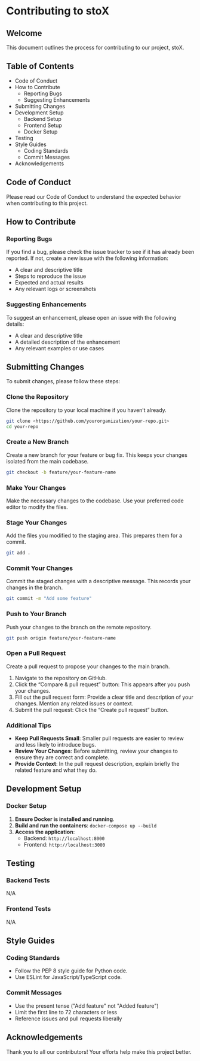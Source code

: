 # Contributing to stoX

## Welcome
This document outlines the process for contributing to our project, stoX.

## Table of Contents
- Code of Conduct
- How to Contribute
  - Reporting Bugs
  - Suggesting Enhancements
- Submitting Changes
- Development Setup
  - Backend Setup
  - Frontend Setup
  - Docker Setup
- Testing
- Style Guides
  - Coding Standards
  - Commit Messages
- Acknowledgements

## Code of Conduct
Please read our Code of Conduct to understand the expected behavior when contributing to this project.

## How to Contribute

### Reporting Bugs
If you find a bug, please check the issue tracker to see if it has already been reported. If not, create a new issue with the following information:
- A clear and descriptive title
- Steps to reproduce the issue
- Expected and actual results
- Any relevant logs or screenshots

### Suggesting Enhancements
To suggest an enhancement, please open an issue with the following details:
- A clear and descriptive title
- A detailed description of the enhancement
- Any relevant examples or use cases

## Submitting Changes

To submit changes, please follow these steps:

### Clone the Repository

Clone the repository to your local machine if you haven’t already.

```bash
git clone <https://github.com/yourorganization/your-repo.git>
cd your-repo
```

### Create a New Branch

Create a new branch for your feature or bug fix. This keeps your changes isolated from the main codebase.

```bash
git checkout -b feature/your-feature-name
```

### Make Your Changes

Make the necessary changes to the codebase. Use your preferred code editor to modify the files.

### Stage Your Changes

Add the files you modified to the staging area. This prepares them for a commit.

```bash
git add .
```

### Commit Your Changes

Commit the staged changes with a descriptive message. This records your changes in the branch.

```bash
git commit -m "Add some feature"
```

### Push to Your Branch

Push your changes to the branch on the remote repository.

```bash
git push origin feature/your-feature-name
```

### Open a Pull Request

Create a pull request to propose your changes to the main branch.

1. Navigate to the repository on GitHub.
2. Click the “Compare & pull request” button: This appears after you push your changes.
3. Fill out the pull request form: Provide a clear title and description of your changes. Mention any related issues or context.
4. Submit the pull request: Click the “Create pull request” button.

### Additional Tips

- **Keep Pull Requests Small**: Smaller pull requests are easier to review and less likely to introduce bugs.
- **Review Your Changes**: Before submitting, review your changes to ensure they are correct and complete.
- **Provide Context**: In the pull request description, explain briefly the related feature and what they do.


## Development Setup

### Docker Setup
1. **Ensure Docker is installed and running**.
2. **Build and run the containers**: `docker-compose up --build`
3. **Access the application**:
   - Backend: `http://localhost:8000`
   - Frontend: `http://localhost:3000`

## Testing
### Backend Tests
N/A

### Frontend Tests
N/A

## Style Guides

### Coding Standards
- Follow the PEP 8 style guide for Python code.
- Use ESLint for JavaScript/TypeScript code.

### Commit Messages
- Use the present tense ("Add feature" not "Added feature")
- Limit the first line to 72 characters or less
- Reference issues and pull requests liberally

## Acknowledgements
Thank you to all our contributors! Your efforts help make this project better.

